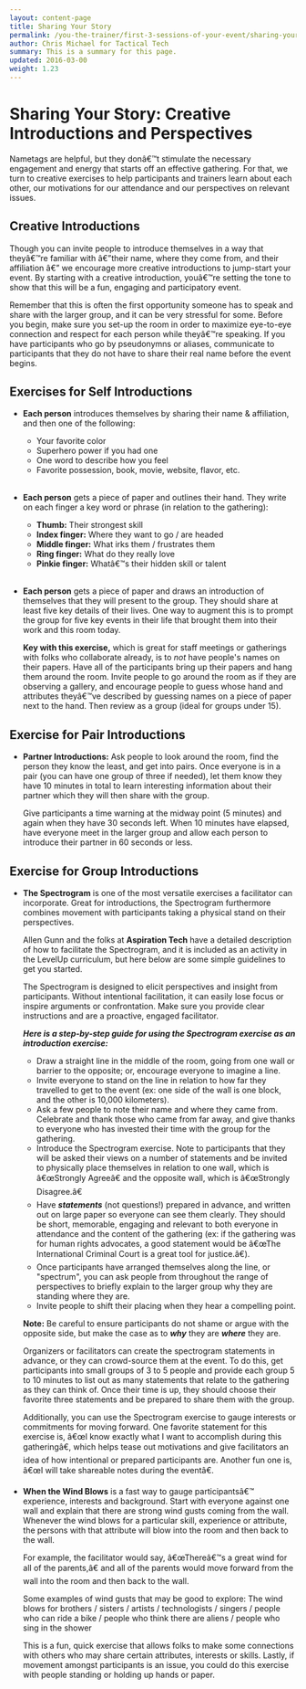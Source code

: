 ```yaml
---
layout: content-page
title: Sharing Your Story
permalink: /you-the-trainer/first-3-sessions-of-your-event/sharing-your-story/
author: Chris Michael for Tactical Tech
summary: This is a summary for this page.
updated: 2016-03-00
weight: 1.23
---
```

# Sharing Your Story: Creative Introductions and Perspectives #
Nametags are helpful, but they donâ€™t stimulate the necessary engagement and energy that starts off an effective gathering. For that, we turn to creative exercises to help participants and trainers learn about each other, our motivations for our attendance and our perspectives on relevant issues.


## Creative Introductions ##

Though you can invite people to introduce themselves in a way that theyâ€™re familiar with â€”their name, where they come from, and their affiliation â€” we encourage more creative introductions to jump-start your event. By starting with a creative introduction, youâ€™re setting the tone to show that this will be a fun, engaging and participatory event.

Remember that this is often the first opportunity someone has to speak and share with the larger group, and it can be very stressful for some. Before you begin, make sure you set-up the room in order to maximize eye-to-eye connection and respect for each person while theyâ€™re speaking. If you have participants who go by pseudonymns or aliases, communicate to participants that they do not have to share their real name before the event begins.

## Exercises for Self Introductions ##

- **Each person** introduces themselves by sharing their name & affiliation, and then one of the following:
	- Your favorite color
	- Superhero power if you had one
	- One word to describe how you feel
	- Favorite possession, book, movie, website, flavor, etc.
	<br><br>

- **Each person** gets a piece of paper and outlines their hand. They write on each finger a key word or phrase (in relation to the gathering):


	- **Thumb:** Their strongest skill
	- **Index finger:** Where they want to go / are headed
	- **Middle finger:** What irks them / frustrates them
	- **Ring finger:** What do they really love
	- **Pinkie finger:** Whatâ€™s their hidden skill or talent
	<br><br>

- **Each person** gets a piece of paper and draws an introduction of themselves that they will present to the group. They should share at least five key details of their lives. One way to augment this is to prompt the group for five key events in their life that brought them into their work and this room today.

	**Key with this exercise,** which is great for staff meetings or gatherings with folks who collaborate already, is to *not* have people's names on their papers. Have all of the participants bring up their papers and hang them around the room. Invite people to go around the room as if they are observing a gallery, and encourage people to guess whose hand and attributes theyâ€™ve described by guessing names on a piece of paper next to the hand. Then review as a group (ideal for groups under 15).

## Exercise for Pair Introductions ##



- **Partner Introductions:** Ask people to look around the room, find the person they know the least, and get into pairs. Once everyone is in a pair (you can have one group of three if needed), let them know they have 10 minutes in total to learn interesting information about their partner which they will then share with the group.  

	Give participants a time warning at the midway point (5 minutes) and again when they have 30 seconds left. When 10 minutes have elapsed, have everyone meet in the larger group and allow each person to introduce their partner in 60 seconds or less.

## Exercise for Group Introductions ##



- **The Spectrogram** is one of the most versatile exercises a facilitator can incorporate. Great for introductions, the Spectrogram furthermore combines movement with participants taking a physical stand on their perspectives.

	Allen Gunn and the folks at **Aspiration Tech** have a detailed description of how to facilitate the Spectrogram, and it is included as an activity in the LevelUp curriculum, but here below are some simple guidelines to get you started.

	The Spectrogram is designed to elicit perspectives and insight from participants. Without intentional facilitation, it can easily lose focus or inspire arguments or confrontation. Make sure you provide clear instructions and are a proactive, engaged facilitator.

	***Here is a step-by-step guide for using the Spectrogram exercise as an introduction exercise:***

	- Draw a straight line in the middle of the room, going from one wall or barrier to the opposite; or, encourage everyone to imagine a line.
	- Invite everyone to stand on the line in relation to how far they travelled to get to the event (ex: one side of the wall is one block, and the other is 10,000 kilometers).
	- Ask a few people to note their name and where they came from. Celebrate and thank those who came from far away, and give thanks to everyone who has invested their time with the group for the gathering.
	- Introduce the Spectrogram exercise. Note to participants that they will be asked their views on a number of statements and be invited to physically place themselves in relation to one wall, which is â€œStrongly Agreeâ€ and the opposite wall, which is â€œStrongly Disagree.â€
	- Have ***statements*** (not questions!) prepared in advance, and written out on large paper so everyone can see them clearly. They should be short, memorable, engaging and relevant to both everyone in attendance and the content of the gathering (ex: if the gathering was for human rights advocates, a good statement would be â€œThe International Criminal Court is a great tool for justice.â€).
	- Once participants have arranged themselves along the line, or "spectrum", you can ask people from throughout the range of perspectives to briefly explain to the larger group why they are standing where they are.
	- Invite people to shift their placing when they hear a compelling point.

	**Note:** Be careful to ensure participants do not shame or argue with the opposite side, but make the case as to ***why*** they are ***where*** they are.

	Organizers or facilitators can create the spectrogram statements in advance, or they can crowd-source them at the event. To do this, get participants into small groups of 3 to 5 people and provide each group 5 to 10 minutes to list out as many statements that relate to the gathering as they can think of. Once their time is up, they should choose their favorite three statements and be prepared to share them with the group.

	Additionally, you can use the Spectrogram exercise to gauge interests or commitments for moving forward. One favorite statement for this exercise is, â€œI know exactly what I want to accomplish during this gatheringâ€, which helps tease out motivations and give facilitators an idea of how intentional or prepared participants are. Another fun one is, â€œI will take shareable notes during the eventâ€.



- **When the Wind Blows** is a fast way to gauge participantsâ€™ experience, interests and background. Start with everyone against one wall and explain that there are strong wind gusts coming from the wall. Whenever the wind blows for a particular skill, experience or attribute, the persons with that attribute will blow into the room and then back to the wall.

	For example, the facilitator would say, â€œThereâ€™s a great wind for all of the parents,â€ and all of the parents would move forward from the wall into the room and then back to the wall.

	Some examples of wind gusts that may be good to explore: The wind blows for brothers / sisters / artists / technologists / singers / people who can ride a bike / people who think there are aliens / people who sing in the shower

	This is a fun, quick exercise that allows folks to make some connections with others who may share certain attributes, interests or skills. Lastly, if movement amongst participants is an issue, you could do this exercise with people standing or holding up hands or paper.
